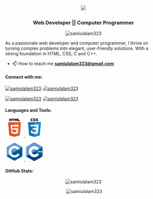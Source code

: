 <h1 align="center">
<img src="https://readme-typing-svg.herokuapp.com/?font=Righteous&size=35&center=true&vCenter=true&width=500&height=70&duration=4000&lines=Hi+There!+👋;+I'm+Samiul+Alam!;" />
</h1>

<!-- <h1 align="center">Hi 👋, I'm Samiul Alam</h1> -->

<h3 align="center">Web Developer || Computer Programmer</h3>

 <p align="center"> <img src="https://visitcount.itsvg.in/api?id=asif&icon=0&color=0" alt="samiulalam323" /> </p>

<p align="left">As a passionate web developer and computer programmer, I thrive on turning complex problems into elegant, user-friendly solutions. With a strong foundation in HTML, CSS, C and C++.</p>

- 📫 How to reach me **samiulalam323@gmail.com**

<h4 align="left">Connect with me:</h4>
<p align="left">

<a href="https://linkedin.com/in/samiulalam323" target="blank"><img align="center" src="https://img.shields.io/badge/LinkedIn-%230077B5.svg?logo=linkedin&logoColor=white" alt="samiulalam323" height="40" width="150" /></a> <a href="https://twitter.com/samiulalam323" target="blank"><img align="center" src="https://img.shields.io/badge/X-black.svg?logo=X&logoColor=white" alt="samiulalam323" height="40" width="70" style="border-radius: 10px;" /></a>

<a href="https://wa.me/+8801522109475" target="blank"><img align="center" src="https://img.shields.io/badge/WhatsApp-25D366?logo=whatsapp&logoColor=fff&style=flat" alt="samiulalam323" height="40" width="150" /></a> <a href="mailto: samiulalam323@gmail.com" target="blank"><img align="center" src="https://img.shields.io/badge/Gmail-D14836?style=for-the-badge&logo=gmail&logoColor=white" alt="samiulalam323" height="40" width="150" style="border-radius: 10px;" /></a>



</p>

<h4 align="left">Languages and Tools:</h4>
<p>

<a href="https://www.w3.org/html/" target="_blank" rel="noreferrer"> <img src="https://raw.githubusercontent.com/devicons/devicon/master/icons/html5/html5-original-wordmark.svg" alt="html5" width="60" height="60"/> </a>    <a href="https://www.w3schools.com/css/" target="_blank" rel="noreferrer"> <img src="https://raw.githubusercontent.com/devicons/devicon/master/icons/css3/css3-original-wordmark.svg" alt="css3" width="60" height="60"/> </a> 

<a href="https://www.cprogramming.com/" target="_blank" rel="noreferrer"> <img src="https://raw.githubusercontent.com/devicons/devicon/master/icons/c/c-original.svg" alt="c" width="60" height="60"/> </a>     <a href="https://www.w3schools.com/cpp/" target="_blank" rel="noreferrer"> <img src="https://raw.githubusercontent.com/devicons/devicon/master/icons/cplusplus/cplusplus-original.svg" alt="cplusplus" width="60" height="60"/> </a> 
</p>

<h4 align="left">GitHub Stats:</h4>
<div align="center">
<p><img src="https://github-readme-stats.vercel.app/api/top-langs?username=samiulalam323&show_icons=true&locale=en&layout=compact" alt="samiulalam323" /></p>

<p>&nbsp;<img src="https://github-readme-stats.vercel.app/api?username=samiulalam323&show_icons=true&locale=en" alt="samiulalam323" /></p>
</div>

